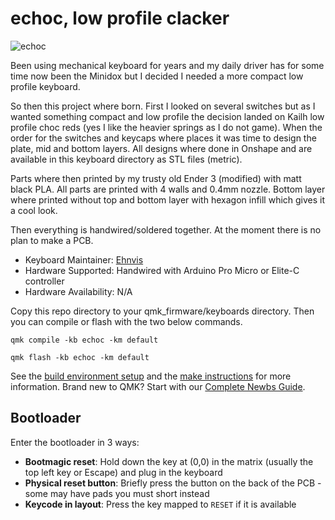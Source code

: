 # echoc, low profile clacker

![echoc](echoc.jpg)

Been using mechanical keyboard for years and my daily driver has for some time
now been the Minidox but I decided I needed a more compact low profile keyboard.

So then this project where born. First I looked on several switches but as I
wanted something compact and low profile the decision landed on Kailh low
profile choc reds (yes I like the heavier springs as I do not game). When the
order for the switches and keycaps where places it was time to design the
plate, mid and bottom layers. All designs where done in Onshape and are
available in this keyboard directory as STL files (metric).

Parts where then printed by my trusty old Ender 3 (modified) with matt black
PLA. All parts are printed with 4 walls and 0.4mm nozzle. Bottom layer where
printed without top and bottom layer with hexagon infill which gives it a cool
look.

Then everything is handwired/soldered together. At the moment there is no plan
to make a PCB.

* Keyboard Maintainer: [Ehnvis](https://github.com/Ehnvis)
* Hardware Supported: Handwired with Arduino Pro Micro or Elite-C controller
* Hardware Availability: N/A

Copy this repo directory to your qmk_firmware/keyboards directory.
Then you can compile or flash with the two below commands.

    qmk compile -kb echoc -km default
    
    qmk flash -kb echoc -km default

See the [build environment setup](https://docs.qmk.fm/#/getting_started_build_tools) and the [make instructions](https://docs.qmk.fm/#/getting_started_make_guide) for more information. Brand new to QMK? Start with our [Complete Newbs Guide](https://docs.qmk.fm/#/newbs).

## Bootloader

Enter the bootloader in 3 ways:

* **Bootmagic reset**: Hold down the key at (0,0) in the matrix (usually the top left key or Escape) and plug in the keyboard
* **Physical reset button**: Briefly press the button on the back of the PCB - some may have pads you must short instead
* **Keycode in layout**: Press the key mapped to `RESET` if it is available
